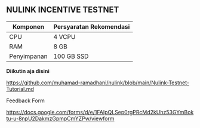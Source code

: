 ## NULINK INCENTIVE TESTNET

|  Komponen |  Persyaratan Rekomendasi |
| ------------ | ------------ |
| CPU  | 4 VCPU  |
| RAM | 8 GB  |
| Penyimpanan  | 100 GB SSD |



**Diikutin aja disini**

https://github.com/muhamad-ramadhani/nulink/blob/main/Nulink-Testnet-Tutorial.md


Feedback Form

https://docs.google.com/forms/d/e/1FAIpQLSep0rgPRcMd2kUhz53GYmBoktu-u-8npU2DakmzGpmpCmYZPw/viewform
